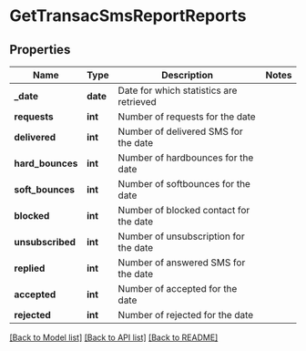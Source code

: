 # GetTransacSmsReportReports

## Properties
Name | Type | Description | Notes
------------ | ------------- | ------------- | -------------
**_date** | **date** | Date for which statistics are retrieved | 
**requests** | **int** | Number of requests for the date | 
**delivered** | **int** | Number of delivered SMS for the date | 
**hard_bounces** | **int** | Number of hardbounces for the date | 
**soft_bounces** | **int** | Number of softbounces for the date | 
**blocked** | **int** | Number of blocked contact for the date | 
**unsubscribed** | **int** | Number of unsubscription for the date | 
**replied** | **int** | Number of answered SMS for the date | 
**accepted** | **int** | Number of accepted for the date | 
**rejected** | **int** | Number of rejected for the date | 

[[Back to Model list]](../README.md#documentation-for-models) [[Back to API list]](../README.md#documentation-for-api-endpoints) [[Back to README]](../README.md)

